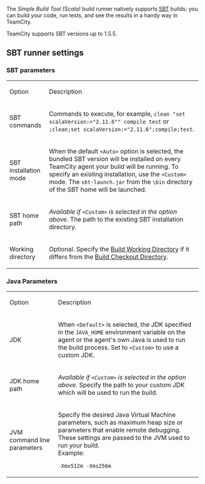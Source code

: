 [//]: # (title: Simple Build Tool \(Scala\))
[//]: # (auxiliary-id: viewpage.actionpageId113084133;Simple Build Tool \(Scala\))

The _Simple Build Tool (Scala)_ build runner natively supports [SBT](http://www.scala-sbt.org/) builds: you can build your code, run tests, and see the results in a handy way in TeamCity.

TeamCity supports SBT versions up to 1.5.5.

## SBT runner settings

### SBT parameters

<table>
<tr>

<td>

Option 

</td>

<td>

Description 

</td>
</tr>
<tr>

<td>

SBT commands 

</td>

<td>

Commands to execute, for example, `clean "set scalaVersion:="2.11.6"" compile test` or `;clean;set scalaVersion:="2.11.6";compile;test`. 

</td>
</tr>
<tr>


<td>

SBT installation mode 

</td>


<td>

When the default `<Auto>` option is selected, the bundled SBT version will be installed on every TeamCity agent your build will be running. To specify an existing installation, use the `<Custom>` mode. The `sbt-launch.jar` from the `\bin` directory of the SBT home will be launched.

</td>
</tr>
<tr>


<td>

SBT home path

</td>

<td>

_Available if `<Custom>` is selected in the option above._ The path to the existing SBT installation directory.

</td>
</tr>
<tr>


<td>

Working directory 

</td>


<td>

Optional. Specify the [Build Working Directory](build-working-directory.md) if it differs from the [Build Checkout Directory](build-checkout-directory.md).

</td>
</tr>
</table>

### Java Parameters

<table>
<tr>

<td>

Option

</td>

<td>

Description

</td>
</tr>
<tr>

<td>

JDK

</td>

<td>

When `<Default>` is selected, the JDK specified in the `JAVA_HOME` environment variable on the agent or the agent's own Java is used to run the build process. Set to `<Custom>` to use a custom JDK.

</td>
</tr>
<tr>

<td>

JDK home path 

</td>


<td>

_Available if `<Custom>` is selected in the option above._ Specify the path to your custom JDK which will be used to run the build.

</td>
</tr>
<tr>

<td>

JVM command line parameters

</td>


<td>

Specify the desired Java Virtual Machine parameters, such as maximum heap size or parameters that enable remote debugging. These settings are passed to the JVM used to run your build.   
 Example:

```Java
-Xmx512m -Xms256m

```

</td>
</tr>
</table>
